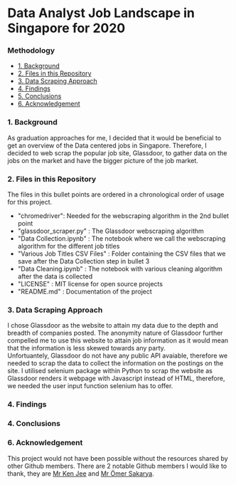 # Data Analyst Job Landscape in Singapore for 2020

### Methodology
* [1. Background](#point_1)
* [2. Files in this Repository](#point_2)
* [3. Data Scraping Approach](#point_3)
* [4. Findings](#point_4)
* [5. Conclusions](#point_5)
* [6. Acknowledgement](#point_6)

<a id="point_1"></a>
### 1. Background
As graduation approaches for me, I decided that it would be beneficial to get an overview of the Data centered jobs in Singapore. Therefore, I decided to web scrap the popular job site, Glassdoor, to gather data on the jobs on the market and have the bigger picture of the job market.


<a id="point_2"></a>
### 2. Files in this Repository
The files in this bullet points are ordered in a chronological order of usage for this project.
* "chromedriver": Needed for the webscraping algorithm in the 2nd bullet point
* "glassdoor_scraper.py" : The Glassdoor webscraping algorithm
* "Data Collection.ipynb" : The notebook where we call the webscraping algorithm for the different job titles
* "Various Job Titles CSV Files" : Folder containing the CSV files that we save after the Data Collection step in bullet 3
* "Data Cleaning.ipynb" : The notebook with various cleaning algorithm after the data is collected
* "LICENSE" : MIT license for open source projects
* "README.md" : Documentation of the project

<a id="point_3"></a>
### 3. Data Scraping Approach
I chose Glassdoor as the website to attain my data due to the depth and breadth of companies posted. The anonymity nature of Glassdoor further compelled me to use this website to attain job information as it would mean that the information is less skewed towards any party.
<br> Unfortuantely, Glassdoor do not have any public API avaiable, therefore we needed to scrap the data to collect the information on the postings on the site. I utilised selenium package within Python to scrap the website as Glassdoor renders it webpage with Javascript instead of HTML, therefore, we needed the user input function selenium has to offer.


<a id="point_4"></a>
### 4. Findings


<a id="point_5"></a>
### 4. Conclusions


<a id="point_6"></a>
### 6. Acknowledgement
This project would not have been possible without the resources shared by other Github members. There are 2 notable Github members I would like to thank, they are [Mr Ken Jee](https://github.com/PlayingNumbers) and [Mr Ömer Sakarya](https://github.com/arapfaik).
